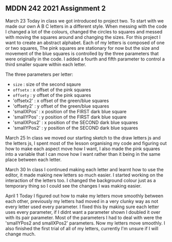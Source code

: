 ## MDDN 242 2021 Assignment 2

  March 23
  Today in class we got introduced to project two. To start with we made our own A B C letters in a different style.
  When messing with the code I changed a lot of the colours, changed the circles to squares and messed with moving the squares around and changing the sizes.
  For this project I want to create an abstract alphabet.
  Each of my letters is composed of one or two squares, The pink squares are stationary for now but the size and movement of the blue squares is controlled by the three parameters that were originally in the code. I added a fourth and fifth parameter to control a third smaller square within each letter.

  The three parameters per letter:
  * `size` : size of the second sqaure
  * `offsetx` : x offset of the pink squares
  * `offsety` : y offset of the pink squares
  * 'offsetx2' : x offset of the green/blue squares
  * 'offsety2' : y offset of the green/blue squares
  * 'smallXPos' : x position of the FIRST dark blue square
  * 'smallYPos' : y position of the FIRST dark blue square
  * 'smallXPos2' : x position of the SECOND dark blue squares
  * 'smallYPos2' : y position of the SECOND dark blue squares

  March 25
  In class we moved our starting sketch to the draw letters js and the letters js, I spent most of the lesson organising my code and figuring out how to make each aspect move how I want, I also made the pink squares into a variable that I can move how I want rather than it being in the same place between each letter.

  March 30
  In class I continued making each letter and learnt how to use the editor, it made making new letters so much easier. I started working on the interaction of the letters too. I changed the background colour just as a temporary thing so I could see the changes I was making easier. 

  April 1
  Today I figured out how to make my letters move smoothly between each other, previously my letters had moved in a very clunky way as not every letter used every parameter. I fixed this by making sure each letter uses every parameter, if I didnt want a parameter shown I doubled it over with its pair parameter. Most of the parameters I had to deal with were the 'smallYPos2 and smallXPos2' parameters. Now my letters move smoothly. 
  I also finished the first trial of all of my letters, currently I'm unsure if I will change much.
